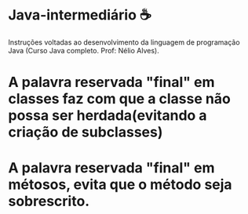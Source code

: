 # Java-intermediário ☕

Instruções voltadas ao desenvolvimento da linguagem de programação Java (Curso Java completo. Prof: Nélio Alves).

# A palavra reservada "final" em classes faz com que a classe não possa ser herdada(evitando a criação de subclasses)

# A palavra reservada "final" em métosos, evita que o método seja sobrescrito.
